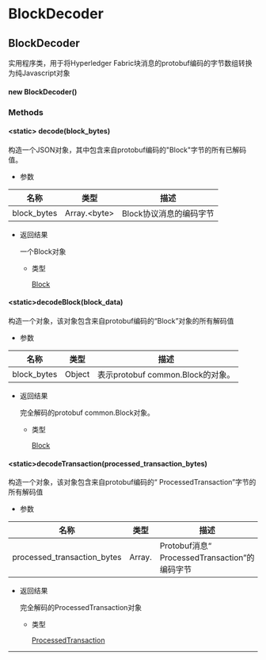 # BlockDecoder

## BlockDecoder

 实用程序类，用于将Hyperledger Fabric块消息的protobuf编码的字节数组转换为纯Javascript对象 

#### new BlockDecoder()

### Methods

#### &lt;static&gt; decode(block_bytes)

 构造一个JSON对象，其中包含来自protobuf编码的"Block"字节的所有已解码值。 

- 参数

| 名称        | 类型               | 描述                    |
| ----------- | ------------------ | ----------------------- |
| block_bytes | Array.&lt;byte&gt; | Block协议消息的编码字节 |

- 返回结果

  一个Block对象

  - 类型

    [Block](https://hyperledger.github.io/fabric-sdk-node/release-1.4/global.html#Block) 

#### &lt;static&gt;decodeBlock(block_data)

 构造一个对象，该对象包含来自protobuf编码的“Block”对象的所有解码值 

- 参数

| 名称        | 类型   | 描述                              |
| ----------- | ------ | --------------------------------- |
| block_bytes | Object | 表示protobuf common.Block的对象。 |

- 返回结果

   完全解码的protobuf common.Block对象。 

  - 类型

    [Block](https://hyperledger.github.io/fabric-sdk-node/release-1.4/global.html#Block) 

#### &lt;static&gt;decodeTransaction(processed_transaction_bytes)

 构造一个对象，该对象包含来自protobuf编码的“ ProcessedTransaction”字节的所有解码值 

- 参数

| 名称                        | 类型         | 描述                                          |
| --------------------------- | ------------ | --------------------------------------------- |
| processed_transaction_bytes | Array.<byte> | Protobuf消息“ ProcessedTransaction”的编码字节 |

- 返回结果

   完全解码的ProcessedTransaction对象 

  - 类型

    [ProcessedTransaction](https://hyperledger.github.io/fabric-sdk-node/release-1.4/global.html#ProcessedTransaction) 

***